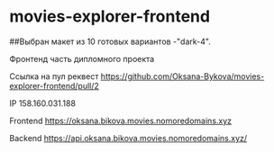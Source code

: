 # movies-explorer-frontend
##Выбран макет из 10 готовых вариантов -"dark-4".

Фронтенд часть дипломного проекта 

Ссылка на пул реквест https://github.com/Oksana-Bykova/movies-explorer-frontend/pull/2

IP 158.160.031.188

Frontend https://oksana.bikova.movies.nomoredomains.xyz

Backend https://api.oksana.bikova.movies.nomoredomains.xyz/
